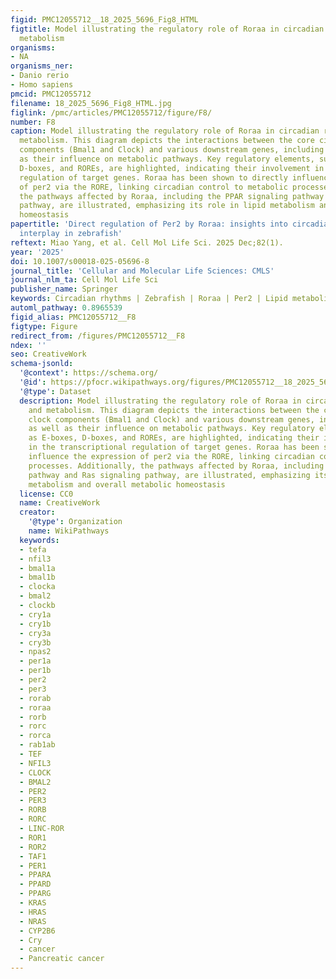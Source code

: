```yaml
---
figid: PMC12055712__18_2025_5696_Fig8_HTML
figtitle: Model illustrating the regulatory role of Roraa in circadian rhythms and
  metabolism
organisms:
- NA
organisms_ner:
- Danio rerio
- Homo sapiens
pmcid: PMC12055712
filename: 18_2025_5696_Fig8_HTML.jpg
figlink: /pmc/articles/PMC12055712/figure/F8/
number: F8
caption: Model illustrating the regulatory role of Roraa in circadian rhythms and
  metabolism. This diagram depicts the interactions between the core circadian clock
  components (Bmal1 and Clock) and various downstream genes, including roraa, as well
  as their influence on metabolic pathways. Key regulatory elements, such as E-boxes,
  D-boxes, and ROREs, are highlighted, indicating their involvement in the transcriptional
  regulation of target genes. Roraa has been shown to directly influence the expression
  of per2 via the RORE, linking circadian control to metabolic processes. Additionally,
  the pathways affected by Roraa, including the PPAR signaling pathway and Ras signaling
  pathway, are illustrated, emphasizing its role in lipid metabolism and overall metabolic
  homeostasis
papertitle: 'Direct regulation of Per2 by Roraa: insights into circadian and metabolic
  interplay in zebrafish'
reftext: Miao Yang, et al. Cell Mol Life Sci. 2025 Dec;82(1).
year: '2025'
doi: 10.1007/s00018-025-05696-8
journal_title: 'Cellular and Molecular Life Sciences: CMLS'
journal_nlm_ta: Cell Mol Life Sci
publisher_name: Springer
keywords: Circadian rhythms | Zebrafish | Roraa | Per2 | Lipid metabolism
automl_pathway: 0.8965539
figid_alias: PMC12055712__F8
figtype: Figure
redirect_from: /figures/PMC12055712__F8
ndex: ''
seo: CreativeWork
schema-jsonld:
  '@context': https://schema.org/
  '@id': https://pfocr.wikipathways.org/figures/PMC12055712__18_2025_5696_Fig8_HTML.html
  '@type': Dataset
  description: Model illustrating the regulatory role of Roraa in circadian rhythms
    and metabolism. This diagram depicts the interactions between the core circadian
    clock components (Bmal1 and Clock) and various downstream genes, including roraa,
    as well as their influence on metabolic pathways. Key regulatory elements, such
    as E-boxes, D-boxes, and ROREs, are highlighted, indicating their involvement
    in the transcriptional regulation of target genes. Roraa has been shown to directly
    influence the expression of per2 via the RORE, linking circadian control to metabolic
    processes. Additionally, the pathways affected by Roraa, including the PPAR signaling
    pathway and Ras signaling pathway, are illustrated, emphasizing its role in lipid
    metabolism and overall metabolic homeostasis
  license: CC0
  name: CreativeWork
  creator:
    '@type': Organization
    name: WikiPathways
  keywords:
  - tefa
  - nfil3
  - bmal1a
  - bmal1b
  - clocka
  - bmal2
  - clockb
  - cry1a
  - cry1b
  - cry3a
  - cry3b
  - npas2
  - per1a
  - per1b
  - per2
  - per3
  - rorab
  - roraa
  - rorb
  - rorc
  - rorca
  - rab1ab
  - TEF
  - NFIL3
  - CLOCK
  - BMAL2
  - PER2
  - PER3
  - RORB
  - RORC
  - LINC-ROR
  - ROR1
  - ROR2
  - TAF1
  - PER1
  - PPARA
  - PPARD
  - PPARG
  - KRAS
  - HRAS
  - NRAS
  - CYP2B6
  - Cry
  - cancer
  - Pancreatic cancer
---
```

